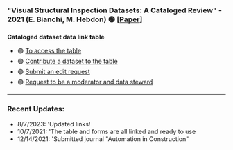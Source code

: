 ###  "Visual Structural Inspection Datasets: A Cataloged Review" - 2021 (E. Bianchi, M. Hebdon) :green_circle: \[[Paper](https://doi.org/10.1016/j.autcon.2022.104299)\]

**Cataloged dataset data link table**
- :green_circle: [To access the table](https://docs.google.com/spreadsheets/d/1HzkWUTkw14bRwMAtMni9Sv9rbVigOUdi8AeAqJytE7w/edit?usp=sharing)
- :green_circle: [Contribute a dataset to the table](https://forms.gle/8T3n6ojmW2zYv3vr5)
- :green_circle: [Submit an edit request](https://forms.gle/dzYVF9hDy14mxif56)
- :green_circle: [Request to be a moderator and data steward](https://forms.gle/vihSSVbEKoDzqEHp9)

-----

### Recent Updates:
 - 8/7/2023: 'Updated links!
 - 10/7/2021: 'The table and forms are all linked and ready to use
 - 12/14/2021: 'Submitted journal "Automation in Construction"

